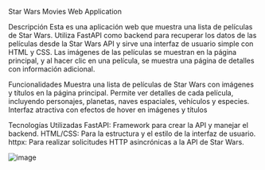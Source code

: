 Star Wars Movies Web Application

Descripción
Esta es una aplicación web que muestra una lista de películas de Star Wars. Utiliza FastAPI como backend para recuperar los datos de las películas desde la Star Wars API y sirve una interfaz de usuario simple con HTML y CSS. Las imágenes de las películas se muestran en la página principal, y al hacer clic en una película, se muestra una página de detalles con información adicional.

Funcionalidades
Muestra una lista de películas de Star Wars con imágenes y títulos en la página principal.
Permite ver detalles de cada película, incluyendo personajes, planetas, naves espaciales, vehículos y especies.
Interfaz atractiva con efectos de hover en imágenes y títulos

Tecnologías Utilizadas
FastAPI: Framework para crear la API y manejar el backend.
HTML/CSS: Para la estructura y el estilo de la interfaz de usuario.
httpx: Para realizar solicitudes HTTP asincrónicas a la API de Star Wars.

![image](https://github.com/user-attachments/assets/154d081c-1d1b-4992-a382-e887dd8450e3)


